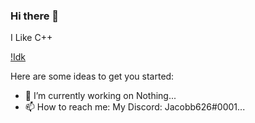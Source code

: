 ### Hi there 👋

I Like C++

[!Idk](https://github-readme-stats.vercel.app/api?username=Jacobb626&count_private=true&show_icons=true)

Here are some ideas to get you started:

- 🔭 I’m currently working on Nothing...
- 📫 How to reach me: My Discord: Jacobb626#0001...
